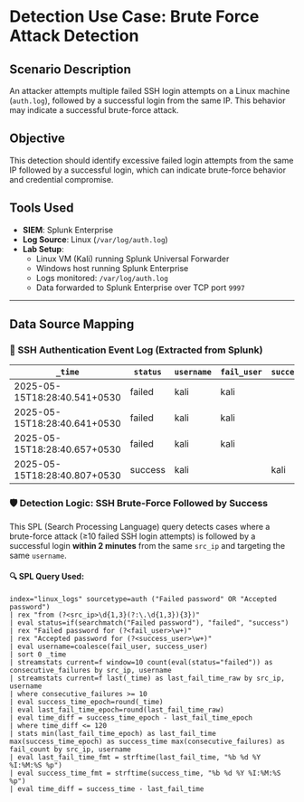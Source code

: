 # Detection Use Case: Brute Force Attack Detection

## Scenario Description
An attacker attempts multiple failed SSH login attempts on a Linux machine (`auth.log`), followed by a successful login from the same IP. This behavior may indicate a successful brute-force attack.

## Objective
This detection should identify excessive failed login attempts from the same IP followed by a successful login, which can indicate brute-force behavior and credential compromise.

## Tools Used
- **SIEM**: Splunk Enterprise
- **Log Source**: Linux (`/var/log/auth.log`)
- **Lab Setup**: 
  - Linux VM (Kali) running Splunk Universal Forwarder
  - Windows host running Splunk Enterprise
  - Logs monitored: `/var/log/auth.log`
  - Data forwarded to Splunk Enterprise over TCP port `9997`

---

##  Data Source Mapping

### 🔐 SSH Authentication Event Log (Extracted from Splunk)

| `_time`                       | `status` | `username` | `fail_user` | `success_user` | `src_ip`     | `host` | `index`     | `source`              | `sourcetype` | `splunk_server` | `consecutive_failures` | `last_fail_time_epoch` | `success_time_epoch` |
|------------------------------|----------|------------|-------------|----------------|--------------|--------|-------------|------------------------|--------------|------------------|------------------------|------------------------|----------------------|
| 2025-05-15T18:28:40.541+0530 | failed   | kali       | kali        |                | 192.168.1.7  | kali   | linux_logs | /var/log/auth.log      | auth         | KANHA           | 10                     | 1747313920             | 1747313921           |
| 2025-05-15T18:28:40.641+0530 | failed   | kali       | kali        |                | 192.168.1.7  | kali   | linux_logs | /var/log/auth.log      | auth         | KANHA           | 10                     | 1747313921             | 1747313921           |
| 2025-05-15T18:28:40.657+0530 | failed   | kali       | kali        |                | 192.168.1.7  | kali   | linux_logs | /var/log/auth.log      | auth         | KANHA           | 10                     | 1747313921             | 1747313921           |
| 2025-05-15T18:28:40.807+0530 | success  | kali       |             | kali           | 192.168.1.7  | kali   | linux_logs | /var/log/auth.log      | auth         | KANHA           | 10                     | 1747313921             | 1747313921           |


### 🛡️ Detection Logic: SSH Brute-Force Followed by Success

This SPL (Search Processing Language) query detects cases where a brute-force attack (≥10 failed SSH login attempts) is followed by a successful login **within 2 minutes** from the same `src_ip` and targeting the same `username`.

#### 🔍 SPL Query Used:

```spl
index="linux_logs" sourcetype=auth ("Failed password" OR "Accepted password")
| rex "from (?<src_ip>\d{1,3}(?:\.\d{1,3}){3})"
| eval status=if(searchmatch("Failed password"), "failed", "success")
| rex "Failed password for (?<fail_user>\w+)"
| rex "Accepted password for (?<success_user>\w+)"
| eval username=coalesce(fail_user, success_user)
| sort 0 _time
| streamstats current=f window=10 count(eval(status="failed")) as consecutive_failures by src_ip, username
| streamstats current=f last(_time) as last_fail_time_raw by src_ip, username
| where consecutive_failures >= 10 
| eval success_time_epoch=round(_time)
| eval last_fail_time_epoch=round(last_fail_time_raw)
| eval time_diff = success_time_epoch - last_fail_time_epoch
| where time_diff <= 120
| stats min(last_fail_time_epoch) as last_fail_time max(success_time_epoch) as success_time max(consecutive_failures) as fail_count by src_ip, username
| eval last_fail_time_fmt = strftime(last_fail_time, "%b %d %Y %I:%M:%S %p")
| eval success_time_fmt = strftime(success_time, "%b %d %Y %I:%M:%S %p")
| eval time_diff = success_time - last_fail_time
